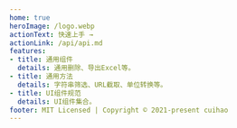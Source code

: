 ```yaml
---
home: true
heroImage: /logo.webp
actionText: 快速上手 →
actionLink: /api/api.md
features:
- title: 通用组件
  details: 通用删除、导出Excel等。
- title: 通用方法
  details: 字符串筛选、URL截取、单位转换等。
- title: UI组件规范
  details: UI组件集合。
footer: MIT Licensed | Copyright © 2021-present cuihao
---
```

